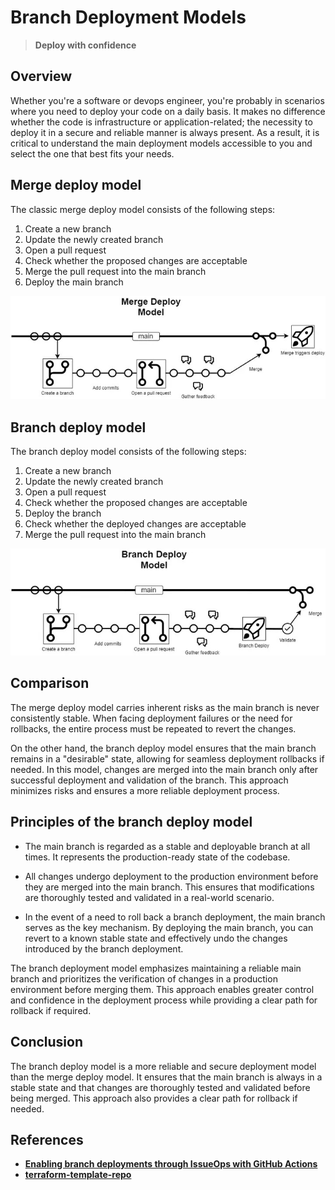 # Branch Deployment Models

> **Deploy with confidence**

## Overview

Whether you're a software or devops engineer, you're probably in scenarios where you need to deploy your code on a daily basis. It makes no difference whether the code is infrastructure or application-related; the necessity to deploy it in a secure and reliable manner is always present. As a result, it is critical to understand the main deployment models accessible to you and select the one that best fits your needs.

## Merge deploy model

The classic merge deploy model consists of the following steps:

1. Create a new branch
2. Update the newly created branch
3. Open a pull request
4. Check whether the proposed changes are acceptable
5. Merge the pull request into the main branch
6. Deploy the main branch

![merge-deploy-model](/assets/images/various/merge-deploy-model.jpeg)

## Branch deploy model

The branch deploy model consists of the following steps:

1. Create a new branch
2. Update the newly created branch
3. Open a pull request
4. Check whether the proposed changes are acceptable
5. Deploy the branch
6. Check whether the deployed changes are acceptable
7. Merge the pull request into the main branch

![branch-deploy-model](/assets/images/various/branch-deploy-model.jpeg)

## Comparison

The merge deploy model carries inherent risks as the main branch is never consistently stable. When facing deployment failures or the need for rollbacks, the entire process must be repeated to revert the changes.

On the other hand, the branch deploy model ensures that the main branch remains in a "desirable" state, allowing for seamless deployment rollbacks if needed. In this model, changes are merged into the main branch only after successful deployment and validation of the branch. This approach minimizes risks and ensures a more reliable deployment process.

## Principles of the branch deploy model

- The main branch is regarded as a stable and deployable branch at all times. It represents the production-ready state of the codebase.

- All changes undergo deployment to the production environment before they are merged into the main branch. This ensures that modifications are thoroughly tested and validated in a real-world scenario.

- In the event of a need to roll back a branch deployment, the main branch serves as the key mechanism. By deploying the main branch, you can revert to a known stable state and effectively undo the changes introduced by the branch deployment.

The branch deployment model emphasizes maintaining a reliable main branch and prioritizes the verification of changes in a production environment before merging them. This approach enables greater control and confidence in the deployment process while providing a clear path for rollback if required.

## Conclusion

The branch deploy model is a more reliable and secure deployment model than the merge deploy model. It ensures that the main branch is always in a stable state and that changes are thoroughly tested and validated before being merged. This approach also provides a clear path for rollback if needed.

## References

- [**Enabling branch deployments through IssueOps with GitHub Actions**](https://github.blog/2023-02-02-enabling-branch-deployments-through-issueops-with-github-actions/)
- [**terraform-template-repo**](https://github.com/christosgalano/terraform-template-repo)

